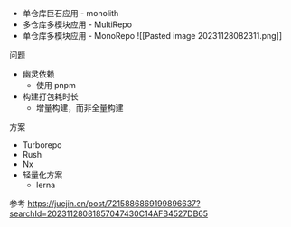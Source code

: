 
- 单仓库巨石应用 - monolith
- 多仓库多模块应用 - MultiRepo
- 单仓库多模块应用 - MonoRepo
![[Pasted image 20231128082311.png]]

问题

- 幽灵依赖
	- 使用 pnpm
- 构建打包耗时长
	- 增量构建，而非全量构建

方案

- Turborepo
- Rush
- Nx
- 轻量化方案
	- lerna



参考
https://juejin.cn/post/7215886869199896637?searchId=20231128081857047430C14AFB4527DB65